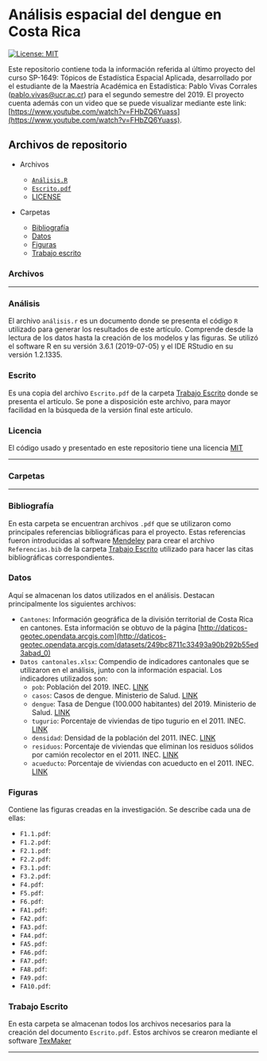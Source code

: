 # Análisis espacial del dengue en Costa Rica 

[![License: MIT](https://img.shields.io/badge/License-MIT-yellow.svg)](https://opensource.org/licenses/MIT)

Este repositorio contiene toda la información referida al último proyecto del curso SP-1649: Tópicos de Estadística Espacial Aplicada, desarrollado por el estudiante de la Maestría Académica en Estadística: Pablo Vivas Corrales (<pablo.vivas@ucr.ac.cr>) para el segundo semestre del 2019. El proyecto cuenta además con un video que se puede visualizar mediante este link: [https://www.youtube.com/watch?v=FHbZQ6Yuass](https://www.youtube.com/watch?v=FHbZQ6Yuass).


## Archivos de repositorio

* Archivos
  * [`Análisis.R`](#análisis)
  * [`Escrito.pdf`](#escrito)
  * [LICENSE](#licencia)

* Carpetas
  * [Bibliografía](#bibliografía)
  * [Datos](#datos)
  * [Figuras](#figuras)
  * [Trabajo escrito](#trabajo-escrito)


### Archivos
---
### Análisis

El archivo `análisis.r` es un documento donde se presenta el código `R` utilizado para generar los resultados de este artículo. Comprende desde la lectura de los datos hasta la creación de los modelos y las figuras. Se utilizó el software R en su versión 3.6.1 (2019-07-05) y el IDE RStudio en su versión 1.2.1335.

### Escrito

Es una copia del archivo `Escrito.pdf` de la carpeta [Trabajo Escrito](#trabajo-escrito) donde se presenta el artículo. Se pone a disposición este archivo, para mayor facilidad en la búsqueda de la versión final este artículo. 

### Licencia

El código usado y presentado en este repositorio tiene una licencia [MIT](https://opensource.org/licenses/MIT)

---
### Carpetas
---
### Bibliografía

En esta carpeta se encuentran archivos `.pdf` que se utilizaron como principales referencias bibliográficas para el proyecto. Estas referencias fueron introducidas al software [Mendeley](https://www.mendeley.com/?interaction_required=true) para crear el archivo `Referencias.bib` de la carpeta [Trabajo Escrito](#trabajo-escrito) utilizado para hacer las citas bibliográficas correspondientes.

### Datos

Aquí se almacenan los datos utilizados en el análisis. Destacan principalmente los siguientes archivos:

* `Cantones`: Información geográfica de la división territorial de Costa Rica en cantones. Esta información se obtuvo de la página [http://daticos-geotec.opendata.arcgis.com](http://daticos-geotec.opendata.arcgis.com/datasets/249bc8711c33493a90b292b55ed3abad_0)
* `Datos cantonales.xlsx`: Compendio de indicadores cantonales que se utilizaron en el análisis, junto con la información espacial. Los indicadores utilizados son:
  * `pob`: Población del 2019. INEC. [LINK](http://services.inec.go.cr/proyeccionpoblacion/frmproyec.aspx)
  * `casos`: Casos de dengue. Ministerio de Salud. [LINK](https://www.ministeriodesalud.go.cr/index.php/vigilancia-de-la-salud/analisis-de-situacion-de-salud)
  * `dengue`: Tasa de Dengue (100.000 habitantes) del 2019. Ministerio de Salud. [LINK](https://www.ministeriodesalud.go.cr/index.php/vigilancia-de-la-salud/analisis-de-situacion-de-salud)
  * `tugurio`: Porcentaje de viviendas de tipo tugurio en el 2011. INEC. [LINK](http://sistemas.inec.cr:8080/bincri/RpWebEngine.exe/Portal?BASE=2011&lang=esp)
  * `densidad`: Densidad de la población del 2011. INEC. [LINK](http://sistemas.inec.cr:8080/bincri/RpWebEngine.exe/Portal?BASE=2011&lang=esp)
  * `residuos`: Porcentaje de viviendas que eliminan los residuos sólidos por camión recolector en el 2011. INEC. [LINK](http://sistemas.inec.cr:8080/bincri/RpWebEngine.exe/Portal?BASE=2011&lang=esp)
  * `acueducto`: Porcentaje de viviendas con acueducto en el 2011. INEC. [LINK](http://sistemas.inec.cr:8080/bincri/RpWebEngine.exe/Portal?BASE=2011&lang=esp)

### Figuras

Contiene las figuras creadas en la investigación. Se describe cada una de ellas: 

* `F1.1.pdf`: 
* `F1.2.pdf`: 
* `F2.1.pdf`: 
* `F2.2.pdf`: 
* `F3.1.pdf`: 
* `F3.2.pdf`: 
* `F4.pdf`: 
* `F5.pdf`: 
* `F6.pdf`: 
* `FA1.pdf`: 
* `FA2.pdf`: 
* `FA3.pdf`: 
* `FA4.pdf`: 
* `FA5.pdf`: 
* `FA6.pdf`: 
* `FA7.pdf`: 
* `FA8.pdf`: 
* `FA9.pdf`: 
* `FA10.pdf`: 

### Trabajo Escrito

En esta carpeta se almacenan todos los archivos necesarios para la creación del documento `Escrito.pdf`. Estos archivos se crearon mediante el software [TexMaker](https://www.xm1math.net/texmaker/)

---

